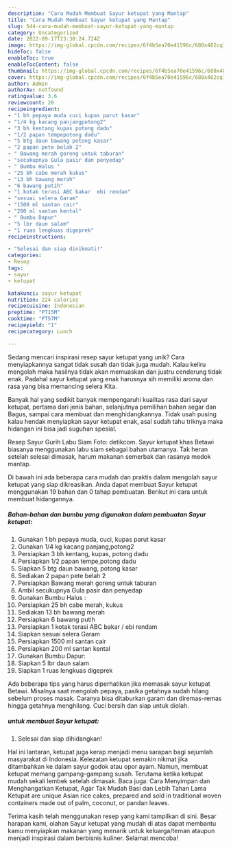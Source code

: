 ```yaml
---
description: "Cara Mudah Membuat Sayur ketupat yang Mantap"
title: "Cara Mudah Membuat Sayur ketupat yang Mantap"
slug: 544-cara-mudah-membuat-sayur-ketupat-yang-mantap
category: Uncategorized
date: 2022-09-17T23:30:24.724Z
image: https://img-global.cpcdn.com/recipes/6f4b5ea70e41596c/680x482cq70/sayur-ketupat-foto-resep-utama.jpg
hideToc: false
enableToc: true
enableTocContent: false
thumbnail: https://img-global.cpcdn.com/recipes/6f4b5ea70e41596c/680x482cq70/sayur-ketupat-foto-resep-utama.jpg
cover: https://img-global.cpcdn.com/recipes/6f4b5ea70e41596c/680x482cq70/sayur-ketupat-foto-resep-utama.jpg
author: Admin
authorAv: notfound
ratingvalue: 3.6
reviewcount: 20
recipeingredient:
- "1 bh pepaya muda cuci kupas parut kasar"
- "1/4 kg kacang panjangpotong2"
- "3 bh kentang kupas potong dadu"
- "1/2 papan tempepotong dadu"
- "5 btg daun bawang potong kasar"
- "2 papan pete belah 2"
- " Bawang merah goreng untuk taburan"
- "secukupnya Gula pasir dan penyedap"
- " Bumbu Halus "
- "25 bh cabe merah kukus"
- "13 bh bawang merah"
- "6 bawang putih"
- "1 kotak terasi ABC bakar  ebi rendam"
- "sesuai selera Garam"
- "1500 ml santan cair"
- "200 ml santan kental"
- " Bumbu Dapur"
- "5 lbr daun salam"
- "1 ruas lengkuas digeprek"
recipeinstructions:

- "Selesai dan siap dinikmati!"
categories:
- Resep
tags:
- sayur
- ketupat

katakunci: sayur ketupat 
nutrition: 224 calories
recipecuisine: Indonesian
preptime: "PT15M"
cooktime: "PT57M"
recipeyield: "1"
recipecategory: Lunch

---
```





Sedang mencari inspirasi resep sayur ketupat yang unik? Cara menyiapkannya sangat tidak susah dan tidak juga mudah. Kalau keliru mengolah maka hasilnya tidak akan memuaskan dan justru cenderung tidak enak. Padahal sayur ketupat yang enak harusnya sih memiliki aroma dan rasa yang bisa memancing selera Kita.





Banyak hal yang sedikit banyak mempengaruhi kualitas rasa dari sayur ketupat, pertama dari jenis bahan, selanjutnya pemilihan bahan segar dan Bagus, sampai cara membuat dan menghidangkannya. Tidak usah pusing kalau hendak menyiapkan sayur ketupat enak,      asal sudah tahu triknya maka hidangan ini bisa jadi suguhan spesial.














Resep Sayur Gurih Labu Siam Foto: detikcom. Sayur ketupat khas Betawi biasanya menggunakan labu siam sebagai bahan utamanya. Tak heran setelah selesai dimasak, harum makanan semerbak dan rasanya medok mantap.






Di bawah ini ada beberapa cara mudah dan praktis dalam mengolah sayur ketupat yang siap dikreasikan. Anda dapat membuat Sayur ketupat menggunakan 19 bahan dan 0 tahap pembuatan. Berikut ini cara untuk membuat hidangannya.

<!--inarticleads1-->

##### Bahan-bahan dan bumbu yang digunakan dalam pembuatan Sayur ketupat:

1. Gunakan 1 bh pepaya muda, cuci, kupas parut kasar
1. Gunakan 1/4 kg kacang panjang,potong2
1. Persiapkan 3 bh kentang, kupas, potong dadu
1. Persiapkan 1/2 papan tempe,potong dadu
1. Siapkan 5 btg daun bawang, potong kasar
1. Sediakan 2 papan pete belah 2
1. Persiapkan  Bawang merah goreng untuk taburan
1. Ambil secukupnya Gula pasir dan penyedap
1. Gunakan  Bumbu Halus :
1. Persiapkan 25 bh cabe merah, kukus
1. Sediakan 13 bh bawang merah
1. Persiapkan 6 bawang putih
1. Persiapkan 1 kotak terasi ABC bakar / ebi rendam
1. Siapkan sesuai selera Garam
1. Persiapkan 1500 ml santan cair
1. Persiapkan 200 ml santan kental
1. Gunakan  Bumbu Dapur:
1. Siapkan 5 lbr daun salam
1. Siapkan 1 ruas lengkuas digeprek


Ada beberapa tips yang harus diperhatikan jika memasak sayur ketupat Betawi. Misalnya saat mengolah pepaya, pasika getahnya sudah hilang sebelum proses masak. Caranya bisa ditaburkan garam dan diremas-remas hingga getahnya menghilang. Cuci bersih dan siap untuk diolah. 

<!--inarticleads2-->

#####  untuk membuat Sayur ketupat:


1. Selesai dan siap dihidangkan!

Hal ini lantaran, ketupat juga kerap menjadi menu sarapan bagi sejumlah masyarakat di Indonesia. Kelezatan ketupat semakin nikmat jika ditambahkan ke dalam sayur godok atau opor ayam. Namun, membuat ketupat memang gampang-gampang susah. Terutama ketika ketupat mudah sekali lembek setelah dimasak. Baca juga: Cara Menyimpan dan Menghangatkan Ketupat, Agar Tak Mudah Basi dan Lebih Tahan Lama Ketupat are unique Asian rice cakes, prepared and sold in traditional woven containers made out of palm, coconut, or pandan leaves. 

Terima kasih telah menggunakan resep yang kami tampilkan di sini. Besar harapan kami, olahan Sayur ketupat yang mudah di atas dapat membantu kamu menyiapkan makanan yang menarik untuk keluarga/teman ataupun menjadi inspirasi dalam berbisnis kuliner. Selamat mencoba!
